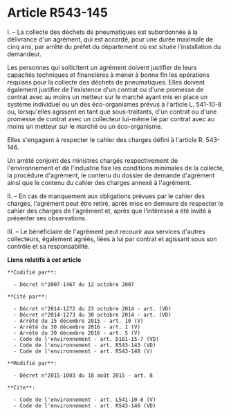 # Article R543-145

I. – La collecte des déchets de pneumatiques est subordonnée à la délivrance d'un agrément, qui est accordé, pour une durée
maximale de cinq ans, par arrêté du préfet du département où est située l'installation du demandeur. 

Les personnes qui sollicitent un agrément doivent justifier de leurs capacités techniques et financières à mener à bonne fin
les opérations requises pour la collecte des déchets de pneumatiques. Elles doivent également justifier de l'existence d'un
contrat ou d'une promesse de contrat avec au moins un metteur sur le marché ayant mis en place un système individuel ou un
des éco-organismes prévus à l'article L. 541-10-8 ou, lorsqu'elles agissent en tant que sous-traitants, d'un contrat ou d'une
promesse de contrat avec un collecteur lui-même lié par contrat avec au moins un metteur sur le marché ou un éco-organisme. 

Elles s'engagent à respecter le cahier des charges défini à l'article R. 543-146. 

Un arrêté conjoint des ministres chargés respectivement de l'environnement et de l'industrie fixe les conditions minimales de
la collecte, la procédure d'agrément, le contenu du dossier de demande d'agrément ainsi que le contenu du cahier des charges
annexé à l'agrément. 

II. – En cas de manquement aux obligations prévues par le cahier des charges, l'agrément peut être retiré, après mise en
demeure de respecter le cahier des charges de l'agrément et, après que l'intéressé a été invité à présenter ses
observations. 

III. – Le bénéficiaire de l'agrément peut recourir aux services d'autres collecteurs, également agréés, liées à lui par
contrat et agissant sous son contrôle et sa responsabilité.

**Liens relatifs à cet article**

	**Codifié par**:

	  - Décret n°2007-1467 du 12 octobre 2007

	**Cité par**:

	  - Décret n°2014-1272 du 23 octobre 2014 - art. (VD)
	  - Décret n°2014-1273 du 30 octobre 2014 - art. (VD)
	  - Arrêté du 15 décembre 2015 - art. 10 (V)
	  - Arrêté du 30 décembre 2016 - art. 1 (V)
	  - Arrêté du 30 décembre 2016 - art. 5 (V)
	  - Code de l'environnement - art. D181-15-7 (VD)
	  - Code de l'environnement - art. R543-143 (VD)
	  - Code de l'environnement - art. R543-148 (V)

	**Modifié par**:

	  - Décret n°2015-1003 du 18 août 2015 - art. 8

	**Cite**:

	  - Code de l'environnement - art. L541-10-8 (V)
	  - Code de l'environnement - art. R543-146 (VD)
